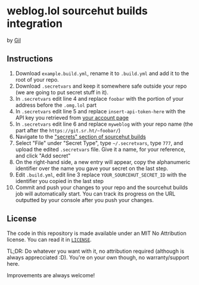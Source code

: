 # weblog.lol sourcehut builds integration

by [Gil](https://gil.omg.lol)

## Instructions

1. Download `example.build.yml`, rename it to `.build.yml` and add it to the root of your repo.
2. Download `.secretvars` and keep it somewhere safe outside your repo (we are going to put secret stuff in it).
3. In `.secretvars` edit line 4 and replace `foobar` with the portion of your address before the `.omg.lol` part
4. In `.secretvars` edit line 5 and replace `insert-api-token-here` with the API key you retrieved from [your account page](https://home.omg.lol/account#api-key)
5. In `.secretvars` edit line 6 and replace `myweblog` with your repo name (the part after the `https://git.sr.ht/~foobar/`)
6. Navigate to the ["secrets" section of sourcehut builds](https://builds.sr.ht/secrets)
7. Select "File" under "Secret Type", type `~/.secretvars`, type `777`, and upload the edited `.secretvars` file. Give it a name, for your reference, and click "Add secret"
8. On the right-hand side, a new entry will appear, copy the alphanumeric identifier over the name you gave your secret on the last step.
9. Edit `.build.yml`, edit line 3 replace `YOUR_SOURCEHUT_SECRET_ID` with the identifier you copied in the last step
10. Commit and push your changes to your repo and the sourcehut builds job will automatically start. You can track its progress on the URL outputted by your console after you push your changes.

## License

The code in this repository is made available under an MIT No Attribution license. You can read it in [`LICENSE`](LICENSE).

TL;DR: Do whatever you want with it, no attribution required (although is always apprecciated :D). You're on your own though, no warranty/support here.


Improvements are always welcome!

